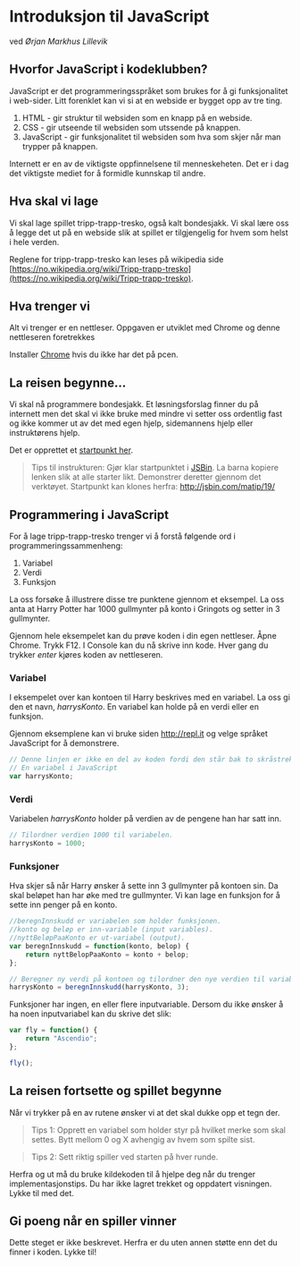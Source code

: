 # Introduksjon til JavaScript
ved _Ørjan Markhus Lillevik_

## Hvorfor JavaScript i kodeklubben?
JavaScript er det programmeringsspråket som brukes for å gi funksjonalitet i web-sider. Litt forenklet kan vi si at en webside er bygget opp av tre ting.

1. HTML - gir struktur til websiden som en knapp på en webside.
2. CSS - gir utseende til websiden som utssende på knappen.
3. JavaScript - gir funksjonalitet til websiden som hva som skjer når man trypper på knappen. 

Internett er en av de viktigste oppfinnelsene til menneskeheten. Det er i dag det viktigste mediet for å formidle kunnskap til andre.


## Hva skal vi lage
Vi skal lage spillet tripp-trapp-tresko, også kalt bondesjakk. Vi skal lære oss å legge det ut på en webside slik at spillet er tilgjengelig for hvem som helst i hele verden.

Reglene for tripp-trapp-tresko kan leses på wikipedia side [https://no.wikipedia.org/wiki/Tripp-trapp-tresko](https://no.wikipedia.org/wiki/Tripp-trapp-tresko).

## Hva trenger vi

Alt vi trenger er en nettleser. Oppgaven er utviklet med Chrome og denne nettleseren foretrekkes

Installer [Chrome](https://www.google.com/chrome/browser/desktop/index.html) hvis du ikke har det på pcen.

## La reisen begynne...
Vi skal nå programmere bondesjakk. Et løsningsforslag finner du på internett men det skal vi ikke bruke med mindre vi setter oss ordentlig fast og ikke kommer ut av det med egen hjelp, sidemannens hjelp eller instruktørens hjelp.

Det er opprettet et [startpunkt her](https://github.com/olillevik/olillevik.github.io/tree/master/startpunkt). 

>Tips til instrukturen: Gjør klar startpunktet i [JSBin](http://jsbin.com). La barna kopiere lenken slik at alle starter likt. Demonstrer deretter gjennom det verktøyet. Startpunkt kan klones herfra: http://jsbin.com/matip/19/

## Programmering i JavaScript
For å lage tripp-trapp-tresko trenger vi å forstå følgende ord i programmeringssammenheng:

1. Variabel
2. Verdi
3. Funksjon

La oss forsøke å illustrere disse tre punktene gjennom et eksempel. La oss anta at Harry Potter har 1000 gullmynter på konto i Gringots og setter in 3 gullmynter.

Gjennom hele eksempelet kan du prøve koden i din egen nettleser. Åpne Chrome. Trykk F12. I Console kan du nå skrive inn kode. Hver gang du trykker _enter_ kjøres koden av nettleseren.

### Variabel
I eksempelet over kan kontoen til Harry beskrives med en variabel. La oss gi den et navn, _harrysKonto_. En variabel kan holde på en verdi eller en funksjon.

Gjennom eksemplene kan vi bruke siden http://repl.it og velge språket JavaScript for å demonstrere.

```javascript
// Denne linjen er ikke en del av koden fordi den står bak to skråstreker. Alt etter skråstrekene på den linjen er ikke kode.
// En variabel i JavaScript
var harrysKonto;
```

### Verdi
Variabelen _harrysKonto_ holder på verdien av de pengene han har satt inn.

```javascript
// Tilordner verdien 1000 til variabelen.
harrysKonto = 1000;
```

### Funksjoner
Hva skjer så når Harry ønsker å sette inn 3 gullmynter på kontoen sin. Da skal beløpet han har øke med tre gullmynter. Vi kan lage en funksjon for å sette inn penger på en konto.

```javascript
//beregnInnskudd er variabelen som holder funksjonen.
//konto og beløp er inn-variable (input variables).
//nyttBeløpPaaKonto er ut-variabel (output).
var beregnInnskudd = function(konto, belop) {
    return nyttBelopPaaKonto = konto + belop;
};

// Beregner ny verdi på kontoen og tilordner den nye verdien til variabelen konto.
harrysKonto = beregnInnskudd(harrysKonto, 3);
```

Funksjoner har ingen, en eller flere inputvariable. Dersom du ikke ønsker å ha noen inputvariabel kan du skrive det slik:

```javascript
var fly = function() {
    return "Ascendio";
};

fly();
```

## La reisen fortsette og spillet begynne

Når vi trykker på en av rutene ønsker vi at det skal dukke opp et tegn der. 

>Tips 1: Opprett en variabel som holder styr på hvilket merke som skal settes. Bytt mellom 0 og X avhengig av hvem som spilte sist.

>Tips 2: Sett riktig spiller ved starten på hver runde.

Herfra og ut må du bruke kildekoden til å hjelpe deg når du trenger implementasjonstips. Du har ikke lagret trekket og oppdatert visningen. Lykke til med det.
    
## Gi poeng når en spiller vinner

Dette steget er ikke beskrevet. Herfra er du uten annen støtte enn det du finner i koden. Lykke til!
